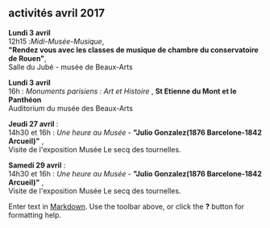 ## activités avril 2017

 





  










 

**Lundi 3 avril**  
12h15 :_Midi-Musée-Musique_,  
**"Rendez vous avec les classes de musique de chambre du conservatoire de Rouen"**,  
 Salle du Jubé - musée de Beaux-Arts


**Lundi 3 avril**  
16h : _Monuments parisiens : Art et Histoire_ , **St Etienne du Mont et le Panthéon**  
Auditorium du musée des Beaux-Arts






**Jeudi 27 avril** :  
14h30 et 16h : _Une heure au Musée_ - **"Julio Gonzalez(1876 Barcelone-1842 Arcueil)"** ,  
Visite de l'exposition
Musée Le secq des tournelles.   


**Samedi 29 avril** :  
14h30 et 16h : _Une heure au Musée_ - **"Julio Gonzalez(1876 Barcelone-1842 Arcueil)"** ,  
Visite de l'exposition
Musée Le secq des tournelles. 










 




Enter text in [Markdown](http://daringfireball.net/projects/markdown/). Use the toolbar above, or click the **?** button for formatting help.
